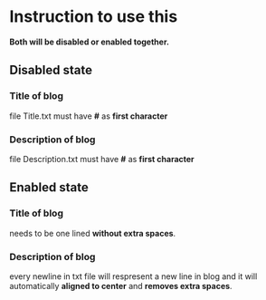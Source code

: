# Instruction to use this
**Both will be disabled or enabled together.**
## Disabled state
### Title of blog
file Title.txt must have **#** as **first character**
### Description of blog
  file Description.txt must have **#** as **first character**


## Enabled state
### Title of blog
needs to be one lined **without extra spaces**.
### Description of blog
every newline in txt file will respresent a new line in blog and it will automatically **aligned to center** and **removes extra spaces**.
    
